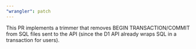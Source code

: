 ```yaml
---
"wrangler": patch
---
```


This PR implements a trimmer that removes BEGIN TRANSACTION/COMMIT from SQL files sent to the API (since the D1 API already wraps SQL in a transaction for users).
